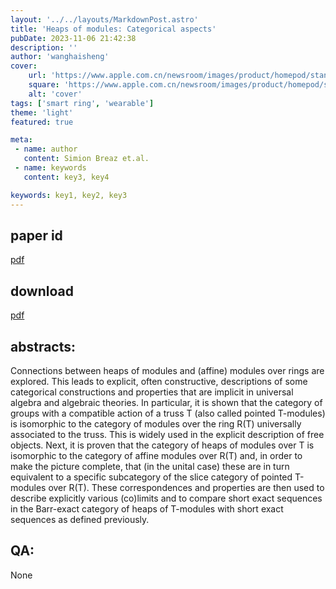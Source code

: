 ```yaml
---
layout: '../../layouts/MarkdownPost.astro'
title: 'Heaps of modules: Categorical aspects'
pubDate: 2023-11-06 21:42:38
description: ''
author: 'wanghaisheng'
cover:
    url: 'https://www.apple.com.cn/newsroom/images/product/homepod/standard/Apple-HomePod-hero-230118_big.jpg.large_2x.jpg'
    square: 'https://www.apple.com.cn/newsroom/images/product/homepod/standard/Apple-HomePod-hero-230118_big.jpg.large_2x.jpg'
    alt: 'cover'
tags: ['smart ring', 'wearable'] 
theme: 'light'
featured: true

meta:
 - name: author
   content: Simion Breaz et.al.
 - name: keywords
   content: key3, key4

keywords: key1, key2, key3
---
```


## paper id
[pdf](2311.01979v1)
## download
[pdf]([2311.01979v1](http://arxiv.org/abs/2311.01979v1))
## abstracts:
Connections between heaps of modules and (affine) modules over rings are explored. This leads to explicit, often constructive, descriptions of some categorical constructions and properties that are implicit in universal algebra and algebraic theories. In particular, it is shown that the category of groups with a compatible action of a truss T (also called pointed T-modules) is isomorphic to the category of modules over the ring R(T) universally associated to the truss. This is widely used in the explicit description of free objects. Next, it is proven that the category of heaps of modules over T is isomorphic to the category of affine modules over R(T) and, in order to make the picture complete, that (in the unital case) these are in turn equivalent to a specific subcategory of the slice category of pointed T-modules over R(T). These correspondences and properties are then used to describe explicitly various (co)limits and to compare short exact sequences in the Barr-exact category of heaps of T-modules with short exact sequences as defined previously.
## QA:
None
